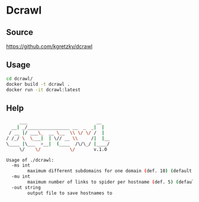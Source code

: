 # Dcrawl

## Source

https://github.com/kgretzky/dcrawl
 
## Usage
```bash
cd dcrawl/
docker build -t dcrawl .
docker run -it dcrawl:latest
```
## Help
```bash
     ___                          __   
  __| _/________________ __  _  _|  |  
 / __ |/ ___\_  __ \__  \\ \/ \/ /  |  
/ /_/ \  \___|  | \// __ \\     /|  |__
\____ |\___  >__|  (____  /\/\_/ |____/
     \/    \/           \/       v.1.0

Usage of ./dcrawl:
  -ms int
    	maximum different subdomains for one domain (def. 10) (default 10)
  -mu int
    	maximum number of links to spider per hostname (def. 5) (default 5)
  -out string
    	output file to save hostnames to

```
